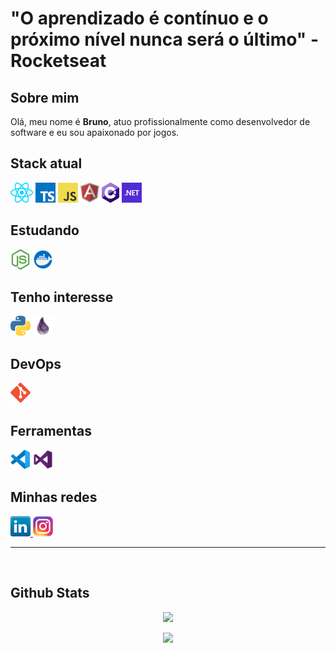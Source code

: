 # "O aprendizado é contínuo e o próximo nível nunca será o último" - Rocketseat

## Sobre mim
Olá, meu nome é **Bruno**, atuo profissionalmente como desenvolvedor de software e eu sou apaixonado por jogos.

## Stack atual
![ReactJS](./icons/react.png)
![TypeScript](./icons/typescript.png)
![JavaScript](./icons/javascript.png)
![Angular](./icons/angular.png)
![CSharp](./icons/csharp.png)
![DotNet](./icons/dotnet.png)

## Estudando
![Node.js](./icons/nodejs.png)
![Docker](./icons/docker.png)

## Tenho interesse
![Python](./icons/python.png)
![Elixir](./icons/elixir.png)

## DevOps
![Git](./icons/git.png)

## Ferramentas
![VSCode](./icons/vscode.png)
![Visual Studio](./icons/visualstudio.png)

## Minhas redes
<a href="https://www.linkedin.com/in/brunofeitoza634/" target="_blank" rel="noopener noreferrer">
  <img src="./icons/linkedin.png">
</a>

<a href="https://www.instagram.com/brfeitoza/" target="_blank" rel="noopener noreferrer">
  <img src="./icons/instagram.png">
</a>

<hr> <br>

## Github Stats

<p align="center">
  <img src="https://github-readme-stats.vercel.app/api?username=azotief&show_icons=true&theme=tokyonight&count_private=true&hide=issues&card_width=500">
</p>

<p align="center">
  <img src="https://github-readme-stats.vercel.app/api/top-langs/?username=azotief&theme=tokyonight&card_width=495">
</p>
